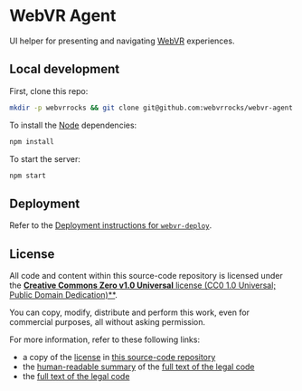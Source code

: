 # WebVR Agent

UI helper for presenting and navigating [WebVR](https://webvr.rocks/) experiences.


## Local development

First, clone this repo:

```bash
mkdir -p webvrrocks && git clone git@github.com:webvrrocks/webvr-agent.git webvrrocks/webvr-agent && cd webvrrocks/webvr-agent
```

To install the [Node](https://nodejs.org/en/download/) dependencies:

```bash
npm install
```

To start the server:

```bash
npm start
```


## Deployment

Refer to the [Deployment instructions for `webvr-deploy`](https://github.com/webvrrocks/webvr-deploy#deployment).


## License

All code and content within this source-code repository is licensed under the [**Creative Commons Zero v1.0 Universal** license (CC0 1.0 Universal; Public Domain Dedication)**](LICENSE.md).

You can copy, modify, distribute and perform this work, even for commercial purposes, all without asking permission.

For more information, refer to these following links:

* a copy of the [license](LICENSE.md) in [this source-code repository](https://github.com/webvrrocks/webvr-agent)
* the [human-readable summary](https://creativecommons.org/publicdomain/zero/1.0/) of the [full text of the legal code](https://creativecommons.org/publicdomain/zero/1.0/legalcode)
* the [full text of the legal code](https://creativecommons.org/publicdomain/zero/1.0/legalcode)
